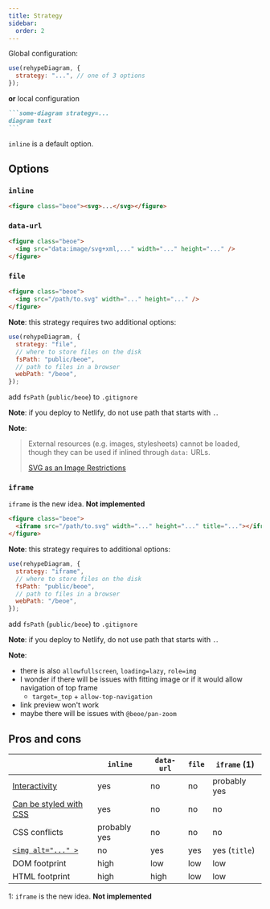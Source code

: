 ```yaml
---
title: Strategy
sidebar:
  order: 2
---
```


Global configuration:

```js
use(rehypeDiagram, {
  strategy: "...", // one of 3 options
});
```

**or** local configuration

````md
```some-diagram strategy=...
diagram text
```
````

`inline` is a default option.

## Options

### `inline`

```html
<figure class="beoe"><svg>...</svg></figure>
```

### `data-url`

```html
<figure class="beoe">
  <img src="data:image/svg+xml,..." width="..." height="..." />
</figure>
```

### `file`

```html
<figure class="beoe">
  <img src="/path/to.svg" width="..." height="..." />
</figure>
```

**Note**: this strategy requires two additional options:

```js
use(rehypeDiagram, {
  strategy: "file",
  // where to store files on the disk
  fsPath: "public/beoe",
  // path to files in a browser
  webPath: "/beoe",
});
```

add `fsPath` (`public/beoe`) to `.gitignore`

**Note**: if you deploy to Netlify, do not use path that starts with `.`.

**Note**:

> External resources (e.g. images, stylesheets) cannot be loaded, though they can be used if inlined through `data:` URLs.
>
> [SVG as an Image Restrictions](https://developer.mozilla.org/en-US/docs/Web/SVG/SVG_as_an_Image#restrictions)

### `iframe`

`iframe` is the new idea. **Not implemented**

```html
<figure class="beoe">
  <iframe src="/path/to.svg" width="..." height="..." title="..."></iframe>
</figure>
```

**Note**: this strategy requires to additional options:

```js
use(rehypeDiagram, {
  strategy: "iframe",
  // where to store files on the disk
  fsPath: "public/beoe",
  // path to files in a browser
  webPath: "/beoe",
});
```

add `fsPath` (`public/beoe`) to `.gitignore`

**Note**: if you deploy to Netlify, do not use path that starts with `.`.

**Note**:

- there is also `allowfullscreen`, `loading=lazy`, `role=img`
- I wonder if there will be issues with fitting image or if it would allow navigation of top frame
  - `target=_top` + `allow-top-navigation`
- link preview won't work
- maybe there will be issues with `@beoe/pan-zoom`

## Pros and cons

|                                                         | `inline`     | `data-url` | `file` | `iframe` (1)  |
| ------------------------------------------------------- | ------------ | ---------- | ------ | ------------- |
| [Interactivity](/start-here/interactivity/)             | yes          | no         | no     | probably yes  |
| [Can be styled with CSS](/start-here/styling-with-css/) | yes          | no         | no     | no            |
| CSS conflicts                                           | probably yes | no         | no     | no            |
| [`<img alt="..." >`](/start-here/accessibility/)        | no           | yes        | yes    | yes (`title`) |
| DOM footprint                                           | high         | low        | low    | low           |
| HTML footprint                                          | high         | high       | low    | low           |

1: `iframe` is the new idea. **Not implemented**
